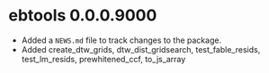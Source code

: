 # ebtools 0.0.0.9000

* Added a `NEWS.md` file to track changes to the package.  
* Added create_dtw_grids, dtw_dist_gridsearch, test_fable_resids, test_lm_resids, prewhitened_ccf, to_js_array
